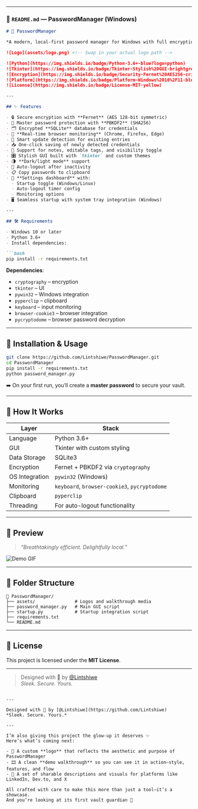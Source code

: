 
---

### 🔐 `README.md` — PasswordManager (Windows)

```markdown
# 🔐 PasswordManager

*A modern, local-first password manager for Windows with full encryption, smart browser detection, and a sleek GUI.*

![Logo](assets/logo.png) <!-- Swap in your actual logo path -->

![Python](https://img.shields.io/badge/Python-3.6+-blue?logo=python)
![Tkinter](https://img.shields.io/badge/Tkinter-Stylish%20GUI-brightgreen)
![Encryption](https://img.shields.io/badge/Security-Fernet%20AES256-critical)
![Platform](https://img.shields.io/badge/Platform-Windows%2010%2F11-blueviolet)
![License](https://img.shields.io/badge/License-MIT-yellow)

---

## ✨ Features

- 🔒 Secure encryption with **Fernet** (AES 128-bit symmetric)
- 🔐 Master password protection with **PBKDF2** (SHA256)
- 🗂️ Encrypted **SQLite** database for credentials
- 🧠 **Real-time browser monitoring** (Chrome, Firefox, Edge)
- 🔄 Smart update detection for existing entries
- 📥 One-click saving of newly detected credentials
- 📝 Support for notes, editable tags, and visibility toggle
- 🎛️ Stylish GUI built with `tkinter` and custom themes
- 🌗 **Dark/light mode** support
- 🔏 Auto-logout after inactivity
- 📋 Copy passwords to clipboard
- 🔧 **Settings dashboard** with:
  - Startup toggle (Windows/Linux)
  - Auto-logout timer config
  - Monitoring options
- 🖥️ Seamless startup with system tray integration (Windows)

---

## 🛠️ Requirements

- Windows 10 or later
- Python 3.6+
- Install dependencies:

```bash
pip install -r requirements.txt
```

**Dependencies**:
- `cryptography` – encryption
- `tkinter` – UI
- `pywin32` – Windows integration
- `pyperclip` – clipboard
- `keyboard` – input monitoring
- `browser-cookie3` – browser integration
- `pycryptodome` – browser password decryption

---

## 🚀 Installation & Usage

```bash
git clone https://github.com/Lintshiwe/PasswordManager.git
cd PasswordManager
pip install -r requirements.txt
python password_manager.py
```

➡️ On your first run, you’ll create a **master password** to secure your vault.

---

## 🧪 How It Works

| Layer          | Stack                                       |
|----------------|---------------------------------------------|
| Language       | Python 3.6+                                 |
| GUI            | Tkinter with custom styling                 |
| Data Storage   | SQLite3                                     |
| Encryption     | Fernet + PBKDF2 via `cryptography`          |
| OS Integration | `pywin32` (Windows)                         |
| Monitoring     | `keyboard`, `browser-cookie3`, `pycryptodome` |
| Clipboard      | `pyperclip`                                 |
| Threading      | For auto-logout functionality               |

---

## 📸 Preview

> _“Breathtakingly efficient. Delightfully local.”_

![Demo GIF](assets/demo.gif) <!-- Replace with your GIF -->

---

## 🧰 Folder Structure

```
📁 PasswordManager/
├── assets/               # Logos and walkthrough media
├── password_manager.py   # Main GUI script
├── startup.py            # Startup integration script
├── requirements.txt
└── README.md
```

---

## 📄 License

This project is licensed under the **MIT License**.

---

> Designed with 💚 by [@Lintshiwe](https://github.com/Lintshiwe)  
> *Sleek. Secure. Yours.*  
```

---

Designed with 💚 by [@Lintshiwe](https://github.com/Lintshiwe)  
*Sleek. Secure. Yours.*

---

I’m also giving this project the glow-up it deserves ✨  
Here’s what’s coming next:

- 🎨 A custom **logo** that reflects the aesthetic and purpose of PasswordManager  
- 🎞️ A clean **demo walkthrough** so you can see it in action—style, features, and flow  
- 💬 A set of sharable descriptions and visuals for platforms like LinkedIn, Dev.to, and X

All crafted with care to make this more than just a tool—it’s a showcase.  
And you’re looking at its first vault guardian 🔐


